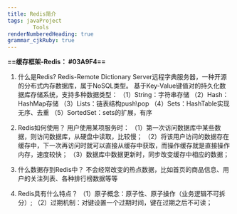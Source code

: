 ```yaml
---
title: Redis简介 
tags: javaProject
	    Tools
renderNumberedHeading: true
grammar_cjkRuby: true
---
```


**==缓存框架-Redis： #03A9F4==**
1. 什么是Redis?
	 Redis-Remote Dictionary Server远程字典服务器，一种开源的分布式内存数据库，属于NoSQL类型。
	 基于Key-Value键值对的持久化数据库存储系统，支持多种数据类型：
	 （1）String：字符串存储
	 （2）Hash：HashMap存储
	 （3）Lists：链表结构push\pop
	 （4）Sets：HashTable实现无序、去重
	 （5）SortedSet：sets的扩展，有序
2. Redis如何使用？
   用户使用某项服务时：
   （1）第一次访问数据库中某些数据，则访问数据库，从硬盘中读取，比较慢；
   （2）将该用户访问的数据存在缓存中，下一次再访问时就可以直接从缓存中获取，而操作缓存就是直接操作内存，速度较快；
   （3）数据库中数据更新时，同步改变缓存中相应的数据；
 
3. 什么数据存到Redis中？
  不会经常改变的热点数据，比如首页的商品信息、用户的关注列表、各种排行榜数据等等

4. Redis具有什么特点？
   （1）原子概念：原子性、原子操作（业务逻辑不可拆分）;
   （2）过期机制：对键设置一个过期时间，键在过期之后不可读；